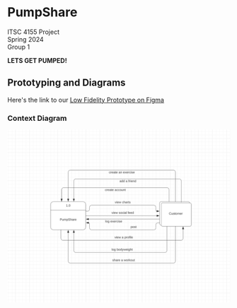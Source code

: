 # PumpShare

ITSC 4155 Project\
Spring 2024\
Group 1

**LETS GET PUMPED!**

## Prototyping and Diagrams

Here's the link to our [Low Fidelity Prototype on Figma](https://www.figma.com/file/InJPO8RKDSFOdxskRIUfuo/Low-Fidelity-Prototype?type=design&mode=design&t=tBfDgYPIMRk5VNZA-1)

### Context Diagram

![Context Diagram](./.docs/context-diagram.png)
